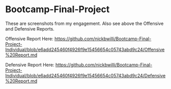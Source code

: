 # Bootcamp-Final-Project
These are screenshots from my engagement. Also see above the Offensive and Defensive Reports.





Offensive Report Here:
https://github.com/nickbwilli/Bootcamp-Final-Project-Individual/blob/e6add245460f4926f9e15456654c05743abd9c24/Offensive%20Report.md

Defensive Report Here:
https://github.com/nickbwilli/Bootcamp-Final-Project-Individual/blob/e6add245460f4926f9e15456654c05743abd9c24/Defensive%20Report.md





